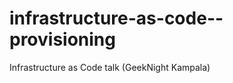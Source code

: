 infrastructure-as-code--provisioning
==========================================

Infrastructure as Code talk (GeekNight Kampala)
